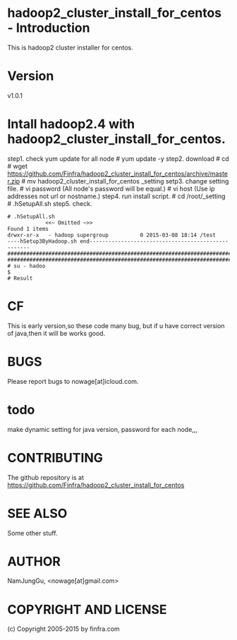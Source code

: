 # hadoop2_cluster_install_for_centos - Introduction

This is hadoop2 cluster installer for centos.

# Version

v1.0.1

# Intall hadoop2.4 with hadoop2_cluster_install_for_centos.
step1. check yum update for all node
    # yum update -y
step2. download 
    # cd 
    # wget https://github.com/Finfra/hadoop2_cluster_install_for_centos/archive/master.zip
    # mv hadoop2_cluster_install_for_centos  _setting
setp3. change setting file.
    # vi password      (All node's password will be equal.)
    # vi host          (Use ip addresses not url or nostname.)
step4. run install script.
    # cd /root/_setting                         
    # .hSetupAll.sh
step5. check.
```
# .hSetupAll.sh
            <<~ Omitted ~>>
Found 1 items
drwxr-xr-x   - hadoop supergroup          0 2015-03-08 18:14 /test
----hSetup3ByHadoop.sh end---------------------------------------------------
########################################################################
########################################################################
# su - hadoo
$ 
# Result
```

# CF        
This is early version,so these code many bug, but if u have correct version of java,then it will be works good.

# BUGS
    
Please report bugs to nowage[at]icloud.com.

# todo

make dynamic setting for java version, password for each node,,,

# CONTRIBUTING

The github repository is at https://github.com/Finfra/hadoop2_cluster_install_for_centos

# SEE ALSO

Some other stuff.

# AUTHOR

NamJungGu, <nowage[at]gmail.com>

# COPYRIGHT AND LICENSE

(c) Copyright 2005-2015 by finfra.com
